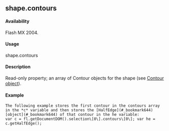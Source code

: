 ## shape.contours

#### Availability

Flash MX 2004.

#### Usage

shape.contours

#### Description

Read-only property; an array of Contour objects for the shape (see [Contour object](#_bookmark109)).

#### Example

```
The following example stores the first contour in the contours array in the *c* variable and then stores the [HalfEdge](#_bookmark644) [object](#_bookmark644) of that contour in the he variable:
var c = fl.getDocumentDOM().selection\[0\].contours\[0\]; var he = c.getHalfEdge();

```